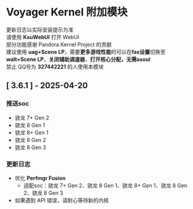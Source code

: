 # Voyager Kernel 附加模块
更新日志以实际安装提示为准  
请使用 **KsuWebUI** 打开 WebUI  
部分功能感谢 Pandora Kernel Project 的贡献  
建议使用 **uag+Scene LP**，需要**更多游戏性能**的可以在**fas设置**切换至**walt+Scene LP**，**关闭辅助调速器**，**打开核心分配，无需asoul**  
禁止 QQ号为 **327442221** 的人使用本模块

## [ 3.6.1 ] - 2025-04-20

### 推送soc

- 骁龙 7+ Gen 2
- 骁龙 8 Gen 1
- 骁龙 8+ Gen 1
- 骁龙 8 Gen 2
- 骁龙 8 Gen 3

### 更新日志

- 优化 **Perfmgr Fusion**
    - 适配soc：骁龙 7+ Gen 2、骁龙 8 Gen 1、骁龙 8+ Gen 1、骁龙 8 Gen 2、骁龙 8 Gen 3
- 如果遇到 API 错误，请耐心等待新的内核
